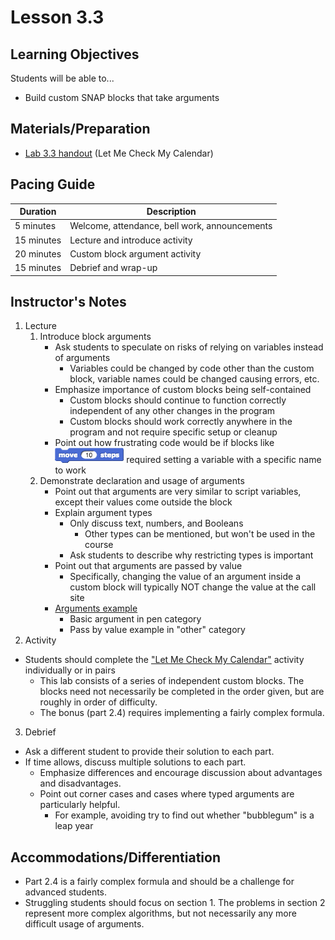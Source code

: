 # Lesson 3.3

## Learning Objectives

Students will be able to...

* Build custom SNAP blocks that take arguments

## Materials/Preparation

* [Lab 3.3 handout](lab_33.md) (Let Me Check My Calendar)

## Pacing Guide

| Duration | Description |
| -- | -- |
| 5 minutes | Welcome, attendance, bell work, announcements |
| 15 minutes | Lecture and introduce activity |
| 20 minutes | Custom block argument activity |
| 15 minutes | Debrief and wrap-up |

## Instructor's Notes

1. Lecture
    1. Introduce block arguments
        * Ask students to speculate on risks of relying on variables instead of arguments
            * Variables could be changed by code other than the custom block, variable names could be changed causing errors, etc. 
        * Emphasize importance of custom blocks being self-contained
            * Custom blocks should continue to function correctly independent of any other changes in the program
            * Custom blocks should work correctly anywhere in the program and not require specific setup or cleanup
        * Point out how frustrating code would be if blocks like ![](move.png) required setting a variable with a specific name to work
    2. Demonstrate declaration and usage of arguments
        * Point out that arguments are very similar to script variables, except their values come outside the block 
        * Explain argument types
            * Only discuss text, numbers, and Booleans
                * Other types can be mentioned, but won't be used in the course
            * Ask students to describe why restricting types is important
        * Point out that arguments are passed by value
            * Specifically, changing the value of an argument inside a custom block will typically NOT change the value at the call site
        * [Arguments example](http://snap.berkeley.edu/snapsource/snap.html#present:Username=brettwo&ProjectName=Lesson%203.3)
            * Basic argument in pen category
            * Pass by value example in "other" category
2. Activity
  * Students should complete the ["Let Me Check My Calendar"](lab_33.md) activity individually or in pairs
    * This lab consists of a series of independent custom blocks.  The blocks need not necessarily be completed in the order given, but are roughly in order of difficulty.
    * The bonus (part 2.4) requires implementing a fairly complex formula.
3. Debrief
  * Ask a different student to provide their solution to each part.  
  * If time allows, discuss multiple solutions to each part.
    * Emphasize differences and encourage discussion about advantages and disadvantages.
    * Point out corner cases and cases where typed arguments are particularly helpful.
        * For example, avoiding try to find out whether "bubblegum" is a leap year

## Accommodations/Differentiation
* Part 2.4 is a fairly complex formula and should be a challenge for advanced students.
* Struggling students should focus on section 1. The problems in section 2 represent more complex algorithms, but not necessarily any more difficult usage of arguments.

